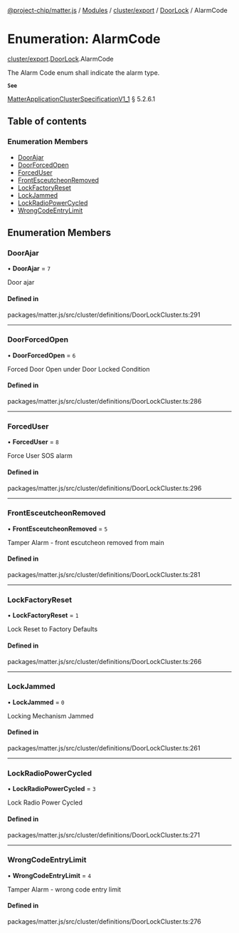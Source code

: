 [@project-chip/matter.js](../README.md) / [Modules](../modules.md) / [cluster/export](../modules/cluster_export.md) / [DoorLock](../modules/cluster_export.DoorLock.md) / AlarmCode

# Enumeration: AlarmCode

[cluster/export](../modules/cluster_export.md).[DoorLock](../modules/cluster_export.DoorLock.md).AlarmCode

The Alarm Code enum shall indicate the alarm type.

**`See`**

[MatterApplicationClusterSpecificationV1_1](../interfaces/spec_export.MatterApplicationClusterSpecificationV1_1.md) § 5.2.6.1

## Table of contents

### Enumeration Members

- [DoorAjar](cluster_export.DoorLock.AlarmCode.md#doorajar)
- [DoorForcedOpen](cluster_export.DoorLock.AlarmCode.md#doorforcedopen)
- [ForcedUser](cluster_export.DoorLock.AlarmCode.md#forceduser)
- [FrontEsceutcheonRemoved](cluster_export.DoorLock.AlarmCode.md#frontesceutcheonremoved)
- [LockFactoryReset](cluster_export.DoorLock.AlarmCode.md#lockfactoryreset)
- [LockJammed](cluster_export.DoorLock.AlarmCode.md#lockjammed)
- [LockRadioPowerCycled](cluster_export.DoorLock.AlarmCode.md#lockradiopowercycled)
- [WrongCodeEntryLimit](cluster_export.DoorLock.AlarmCode.md#wrongcodeentrylimit)

## Enumeration Members

### DoorAjar

• **DoorAjar** = ``7``

Door ajar

#### Defined in

packages/matter.js/src/cluster/definitions/DoorLockCluster.ts:291

___

### DoorForcedOpen

• **DoorForcedOpen** = ``6``

Forced Door Open under Door Locked Condition

#### Defined in

packages/matter.js/src/cluster/definitions/DoorLockCluster.ts:286

___

### ForcedUser

• **ForcedUser** = ``8``

Force User SOS alarm

#### Defined in

packages/matter.js/src/cluster/definitions/DoorLockCluster.ts:296

___

### FrontEsceutcheonRemoved

• **FrontEsceutcheonRemoved** = ``5``

Tamper Alarm - front escutcheon removed from main

#### Defined in

packages/matter.js/src/cluster/definitions/DoorLockCluster.ts:281

___

### LockFactoryReset

• **LockFactoryReset** = ``1``

Lock Reset to Factory Defaults

#### Defined in

packages/matter.js/src/cluster/definitions/DoorLockCluster.ts:266

___

### LockJammed

• **LockJammed** = ``0``

Locking Mechanism Jammed

#### Defined in

packages/matter.js/src/cluster/definitions/DoorLockCluster.ts:261

___

### LockRadioPowerCycled

• **LockRadioPowerCycled** = ``3``

Lock Radio Power Cycled

#### Defined in

packages/matter.js/src/cluster/definitions/DoorLockCluster.ts:271

___

### WrongCodeEntryLimit

• **WrongCodeEntryLimit** = ``4``

Tamper Alarm - wrong code entry limit

#### Defined in

packages/matter.js/src/cluster/definitions/DoorLockCluster.ts:276
